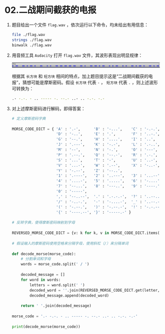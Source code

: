 # 02.二战期间截获的电报

1. 题目给出一个文件 `flag.wav` ，依次运行以下命令，均未给出有用信息：

   ```bash
   file ./flag.wav
   strings ./flag.wav
   binwalk ./flag.wav
   ```

2. 用音频工具 `Audacity` 打开 `flag.wav` 文件，其波形表现出明显规律：

    ![flag.wav音频文件波形](02/02_flag_wav.png)

    根据其 `长方块` 和 `短方块` 相间的特点，加上题目提示这是“二战期间截获的电报”，猜想可能是摩斯密码。假设 `长方块` 代表 `-` ， `短方块` 代表 `.` ，则上述波形可转换为：

    ```bash
    .- -.-. - .. ----- -. --.- ..- .. -.-. -.-
    ```

3. 对上述摩斯密码进行解码，即得答案：

    ```python
    # 定义摩斯密码字典

    MORSE_CODE_DICT = { 'A' : '.-',      'B' : '-...',    'C' : '-.-.',
                        'D' : '-..',     'E' : '.',       'F' : '..-.',
                        'G' : '--.',     'H' : '....',    'I' : '..',
                        'J' : '.---',    'K' : '-.-',     'L' : '.-..',
                        'M' : '--',      'N' : '-.',      'O' : '---',
                        'P' : '.--.',    'Q' : '--.-',    'R' : '.-.',
                        'S' : '...',     'T' : '-',       'U' : '..-',
                        'V' : '...-',    'W' : '.--',     'X' : '-..-',
                        'Y' : '-.--',    'Z' : '--..',
                        '1' : '.----',   '2' : '..---',   '3' : '...--',
                        '4' : '....-',   '5' : '.....',   '6' : '-....',
                        '7' : '--...',   '8' : '---..',   '9' : '----.',
                        '0' : '-----',
                        ',' : '--..--',  '.' : '.-.-.-',  '?' : '..--..',
                        '/' : '-..-.',   '-' : '-....-',  '_' : '..--.-',
                        '(' : '-.--.',   ')' : '-.--.-',  '!' : '-.-.--',
                        '{' : '----.--', '}' : '-----.-' }

    # 反转字典，使得摩斯密码映射到字母

    REVERSED_MORSE_CODE_DICT = {v: k for k, v in MORSE_CODE_DICT.items()}

    # 假设输入的摩斯密码使用空格来分隔字母，使用斜杠（/）来分隔单词

    def decode_morse(morse_code):
        # 分割单词和字母
        words = morse_code.split(' / ')

        decoded_message = []
        for word in words:
            letters = word.split(' ')
            decoded_word = ''.join(REVERSED_MORSE_CODE_DICT.get(letter, '*') for letter in letters)
            decoded_message.append(decoded_word)

        return ' '.join(decoded_message)

    morse_code = '.- -.-. - .. ----- -. --.- ..- .. -.-. -.-'

    print(decode_morse(morse_code))
    ```
